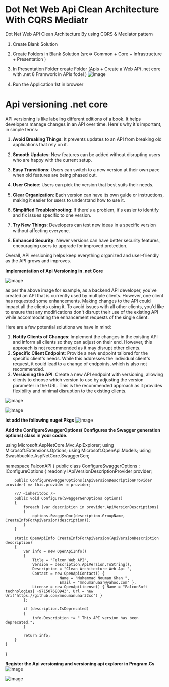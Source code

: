 # Dot Net Web Api Clean Architecture With CQRS Mediatr
Dot Net Web API Clean Architecture By using CQRS &amp; Mediator pattern 

1. Create Blank Solution
2. Create Folders in Blank Solution (src=> Common + Core + Infrastructure + Presentation )
3. In Presentation Folder create Folder (Apis +  Create a Web APi .net core with .net 8 Framwork in APis fodel  )
   ![image](https://github.com/user-attachments/assets/2d259638-e008-4325-9165-a1769368b62b)
   
5. Run the Application 1st in browser

# Api versioning .net core
API versioning is like labeling different editions of a book. It helps developers manage changes in an API over time. Here's why it's important, in simple terms:

1. **Avoid Breaking Things**: It prevents updates to an API from breaking old applications that rely on it.

2. **Smooth Updates**: New features can be added without disrupting users who are happy with the current setup.

3. **Easy Transitions**: Users can switch to a new version at their own pace when old features are being phased out.

4. **User Choice**: Users can pick the version that best suits their needs.

5. **Clear Organization**: Each version can have its own guide or instructions, making it easier for users to understand how to use it.

6. **Simplified Troubleshooting**: If there's a problem, it's easier to identify and fix issues specific to one version.

7. **Try New Things**: Developers can test new ideas in a specific version without affecting everyone.

8. **Enhanced Security**: Newer versions can have better security features, encouraging users to upgrade for improved protection.

Overall, API versioning helps keep everything organized and user-friendly as the API grows and improves.

**Implementation of Api Versioning in .net Core**

![image](https://github.com/user-attachments/assets/28b90ca9-f998-49be-85e9-fdb8996c3ab2)


as per the above image for example, as a backend API developer, you've created an API that is currently used by multiple clients. However, one client has requested some enhancements. Making changes to the API could impact all the clients using it. To avoid issues with all other clients, you'd like to ensure that any modifications don't disrupt their use of the existing API while accommodating the enhancement requests of the single client.

Here are a few potential solutions we have in mind:

1. **Notify Clients of Changes**: Implement the changes in the existing API and inform all clients so they can adjust on their end. However, this approach is not recommended as it may disrupt other clients.
2. **Specific Client Endpoint**: Provide a new endpoint tailored for the specific client's needs. While this addresses the individual client's request, it could lead to a change of endpoints, which is also not recommended.
3. **Versioning the API**: Create a new API endpoint with versioning, allowing clients to choose which version to use by adjusting the version parameter in the URL. This is the recommended approach as it provides flexibility and minimal disruption to the existing clients.


![image](https://github.com/user-attachments/assets/bde0fae2-c5d0-4c3d-bad0-567bf85fb080)

![image](https://github.com/user-attachments/assets/029ba056-14cf-4f3b-a968-2754d35ab974)

**Ist add the following nuget Pkgs**
![image](https://github.com/user-attachments/assets/2ecd8512-103c-4cae-b587-4aaa8cc5a1e2)


**Add the ConfigureSwaggerOptions( Configures the Swagger generation options) class in your codde.**


 
using Microsoft.AspNetCore.Mvc.ApiExplorer;
using Microsoft.Extensions.Options;
using Microsoft.OpenApi.Models;
using Swashbuckle.AspNetCore.SwaggerGen;

namespace FalconAPI
{
    public class ConfigureSwaggerOptions : IConfigureOptions<SwaggerGenOptions>
    {
        readonly IApiVersionDescriptionProvider provider;

        public ConfigureSwaggerOptions(IApiVersionDescriptionProvider provider) => this.provider = provider;

        /// <inheritdoc />
        public void Configure(SwaggerGenOptions options)
        {
            foreach (var description in provider.ApiVersionDescriptions)
            {
                options.SwaggerDoc(description.GroupName, CreateInfoForApiVersion(description));
            }
        }

        static OpenApiInfo CreateInfoForApiVersion(ApiVersionDescription description)
        {
            var info = new OpenApiInfo()
            {
                Title = "Felcon Web API",
                Version = description.ApiVersion.ToString(),
                Description = "Clean Architecture Web Api ",
                Contact = new OpenApiContact() { 
                            Name = "Muhammad Nouman Khan ",
                            Email = "mnoumanuaar@yahoo.com" },
                License = new OpenApiLicense() { Name = "FalconSoft technologies| +971507680943", Url = new Uri("https://github.com/mnoumanuaar32xc") }
            };

            if (description.IsDeprecated)
            {
                info.Description += " This API version has been deprecated.";
            }

            return info;
        }
    }

}



 
**Register the Api versioning and versioning api explorer in Program.Cs**
![image](https://github.com/user-attachments/assets/9f7a3485-cc9c-407b-9021-cdc202752258)

![image](https://github.com/user-attachments/assets/df3d007d-21be-495a-9460-9dd753fdffa3)








   
